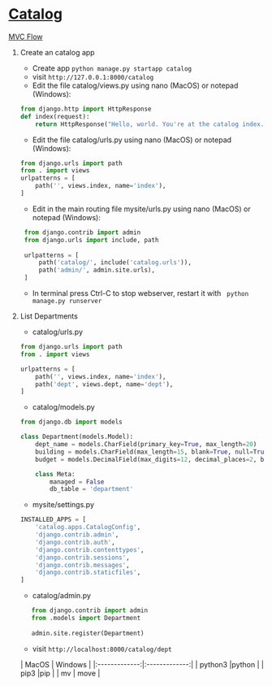 # [Catalog](https://developer.mozilla.org/en-US/docs/Learn/Server-side/Django)
[MVC]: https://mdn.mozillademos.org/files/13931/basic-django.png "MVC"
[MVC Flow](https://mdn.mozillademos.org/files/13931/basic-django.png)
1. Create an catalog app
    * Create app ``` python manage.py startapp catalog ```
    * visit ```http://127.0.0.1:8000/catalog```
    * Edit the file catalog/views.py using nano (MacOS) or notepad (Windows): 
    ```python
    from django.http import HttpResponse
    def index(request):
        return HttpResponse("Hello, world. You're at the catalog index.")
    ```
    * Edit the file catalog/urls.py using nano (MacOS) or notepad (Windows): 
    ```python
   from django.urls import path
   from . import views
   urlpatterns = [
        path('', views.index, name='index'),
   ]
    ```
   * Edit in the main routing file mysite/urls.py using nano (MacOS) or notepad (Windows): 
   ```python
    from django.contrib import admin
    from django.urls import include, path
    
    urlpatterns = [
        path('catalog/', include('catalog.urls')),
        path('admin/', admin.site.urls),
    ]
    ```
   * In terminal press Ctrl-C to stop webserver, restart it with ``` python manage.py runserver```
2. List Departments
    * catalog/urls.py
    ```python
    from django.urls import path
    from . import views
    
    urlpatterns = [
        path('', views.index, name='index'),
        path('dept', views.dept, name='dept'),
    ]
    ```
    * catalog/models.py
    ```python
    from django.db import models

    class Department(models.Model):
        dept_name = models.CharField(primary_key=True, max_length=20)
        building = models.CharField(max_length=15, blank=True, null=True)
        budget = models.DecimalField(max_digits=12, decimal_places=2, blank=True, null=True)
    
        class Meta:
            managed = False
            db_table = 'department'
    ```
    * mysite/settings.py
    ```python
    INSTALLED_APPS = [
        'catalog.apps.CatalogConfig',
        'django.contrib.admin',
        'django.contrib.auth',
        'django.contrib.contenttypes',
        'django.contrib.sessions',
        'django.contrib.messages',
        'django.contrib.staticfiles',
    ]
   ```
    * catalog/admin.py
    ```python
       from django.contrib import admin
       from .models import Department
     
       admin.site.register(Department)
   ```
    * visit ```http://localhost:8000/catalog/dept```
    
    | MacOS         | Windows   | 
|:-------------:|:-------------:| 
| python3       |python |
| pip3       |pip |
| mv            | move |
